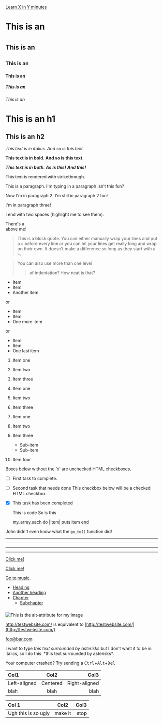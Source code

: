 
<!--This means we can use HTML elements in Markdown, such as the comment
element, and they won't be affected by a markdown parser. However, if you
create an HTML element in your markdown file, you cannot use markdown syntax
within that element's contents.-->
[Learn X in Y minutes](https://learnxinyminutes.com/ "Markdown Section")
# This is an <h1>
## This is an <h2>
### This is an <h3>
#### This is an <h4>
##### This is an <h5>
###### This is an <h6>

This is an h1
=============

This is an h2
-------------

*This text is in italics.*
_And so is this text._

**This text is in bold.**
__And so is this text.__

***This text is in both.***
**_As is this!_**
*__And this!__*

~~This text is rendered with strikethrough.~~

This is a paragraph. I'm typing in a paragraph isn't this fun?

Now I'm in paragraph 2.
I'm still in paragraph 2 too!


I'm in paragraph three!

I end with two spaces (highlight me to see them).

There's a <br /> above me!

> This is a block quote. You can either
> manually wrap your lines and put a `>` before every line or you can let your lines get really long and wrap on their own.
> It doesn't make a difference so long as they start with a `>`.

> You can also use more than one level
>> of indentation?
> How neat is that?


* Item
* Item
* Another item

or

+ Item
+ Item
+ One more item

or

- Item
- Item
- One last item

1. Item one
2. Item two
3. Item three

1. Item one
1. Item two
1. Item three

1. Item one
2. Item two
3. Item three
    * Sub-item
    * Sub-item
4. Item four

Boxes below without the 'x' are unchecked HTML checkboxes.
- [ ] First task to complete.
- [ ] Second task that needs done
This checkbox below will be a checked HTML checkbox.
- [x] This task has been completed

    This is code
    So is this

    my_array.each do |item|
        puts item
    end

John didn't even know what the `go_to()` function did!

***
---
- - -
****************

[Click me!](http://test.com/)

[Click me!](http://test.com/ "Link to Test.com")

[Go to music](/music/).

- [Heading](#heading)
- [Another heading](#another-heading)
- [Chapter](#chapter)
  - [Subchapter <h3 />](#subchapter-h3-)

![This is the alt-attribute for my image](http://imgur.com/myimage.jpg "An optional title")

<http://testwebsite.com/> is equivalent to
[http://testwebsite.com/](http://testwebsite.com/)

<foo@bar.com>

I want to type *this text surrounded by asterisks* but I don't want it to be
in italics, so I do this: \*this text surrounded by asterisks\*.

Your computer crashed? Try sending a
<kbd>Ctrl</kbd>+<kbd>Alt</kbd>+<kbd>Del</kbd>

| Col1         | Col2     | Col3          |
| :----------- | :------: | ------------: |
| Left-aligned | Centered | Right-aligned |
| blah         | blah     | blah          |

Col 1 | Col2 | Col3
:-- | :-: | --:
Ugh this is so ugly | make it | stop

